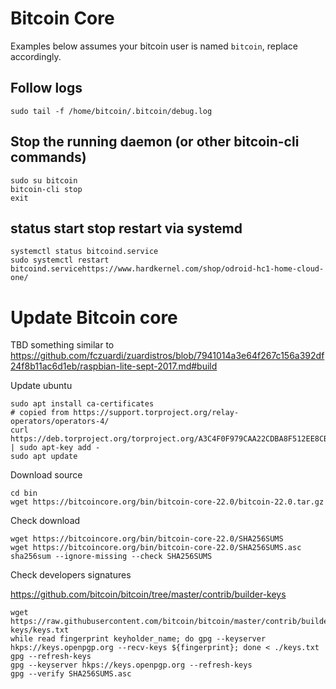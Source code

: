 # Bitcoin Core

Examples below assumes your bitcoin user is named `bitcoin`, replace accordingly.

## Follow logs

```
sudo tail -f /home/bitcoin/.bitcoin/debug.log
```

## Stop the running daemon (or other bitcoin-cli commands)

```
sudo su bitcoin
bitcoin-cli stop
exit
```

## status start stop restart via systemd

```
systemctl status bitcoind.service
sudo systemctl restart bitcoind.servicehttps://www.hardkernel.com/shop/odroid-hc1-home-cloud-one/
```



# Update Bitcoin core

TBD something similar to https://github.com/fczuardi/zuardistros/blob/7941014a3e64f267c156a392df24f8b11ac6d1eb/raspbian-lite-sept-2017.md#build

Update ubuntu

```
sudo apt install ca-certificates
# copied from https://support.torproject.org/relay-operators/operators-4/
curl https://deb.torproject.org/torproject.org/A3C4F0F979CAA22CDBA8F512EE8CBC9E886DDD89.asc | sudo apt-key add -
sudo apt update
```

Download source

```
cd bin
wget https://bitcoincore.org/bin/bitcoin-core-22.0/bitcoin-22.0.tar.gz
```

Check download

```
wget https://bitcoincore.org/bin/bitcoin-core-22.0/SHA256SUMS
wget https://bitcoincore.org/bin/bitcoin-core-22.0/SHA256SUMS.asc
sha256sum --ignore-missing --check SHA256SUMS
```

Check developers signatures

https://github.com/bitcoin/bitcoin/tree/master/contrib/builder-keys

```
wget https://raw.githubusercontent.com/bitcoin/bitcoin/master/contrib/builder-keys/keys.txt
while read fingerprint keyholder_name; do gpg --keyserver hkps://keys.openpgp.org --recv-keys ${fingerprint}; done < ./keys.txt
gpg --refresh-keys
gpg --keyserver hkps://keys.openpgp.org --refresh-keys 
gpg --verify SHA256SUMS.asc
```

